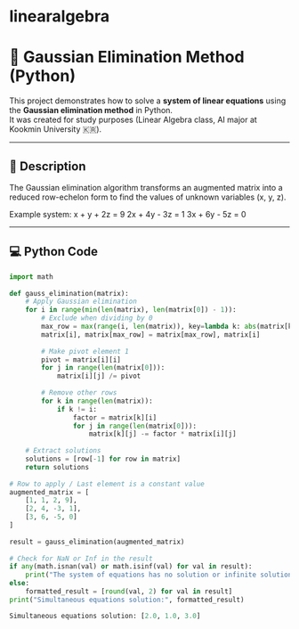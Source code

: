 # linearalgebra
# 🧮 Gaussian Elimination Method (Python)

This project demonstrates how to solve a **system of linear equations** using the **Gaussian elimination method** in Python.  
It was created for study purposes (Linear Algebra class, AI major at Kookmin University 🇰🇷).

---

## 📘 Description

The Gaussian elimination algorithm transforms an augmented matrix into a reduced row-echelon form to find the values of unknown variables (x, y, z).

Example system:
x + y + 2z = 9
2x + 4y - 3z = 1
3x + 6y - 5z = 0


---

## 💻 Python Code

```python
import math 
 
def gauss_elimination(matrix): 
    # Apply Gaussian elimination 
    for i in range(min(len(matrix), len(matrix[0]) - 1)): 
        # Exclude when dividing by 0 
        max_row = max(range(i, len(matrix)), key=lambda k: abs(matrix[k][i])) 
        matrix[i], matrix[max_row] = matrix[max_row], matrix[i] 
 
        # Make pivot element 1 
        pivot = matrix[i][i] 
        for j in range(len(matrix[0])): 
            matrix[i][j] /= pivot 
 
        # Remove other rows 
        for k in range(len(matrix)): 
            if k != i: 
                factor = matrix[k][i] 
                for j in range(len(matrix[0])): 
                    matrix[k][j] -= factor * matrix[i][j] 
 
    # Extract solutions 
    solutions = [row[-1] for row in matrix] 
    return solutions 
 
# Row to apply / Last element is a constant value 
augmented_matrix = [ 
    [1, 1, 2, 9], 
    [2, 4, -3, 1], 
    [3, 6, -5, 0] 
] 
 
result = gauss_elimination(augmented_matrix) 
 
# Check for NaN or Inf in the result 
if any(math.isnan(val) or math.isinf(val) for val in result): 
    print("The system of equations has no solution or infinite solutions.") 
else: 
    formatted_result = [round(val, 2) for val in result] 
print("Simultaneous equations solution:", formatted_result)

Simultaneous equations solution: [2.0, 1.0, 3.0]
